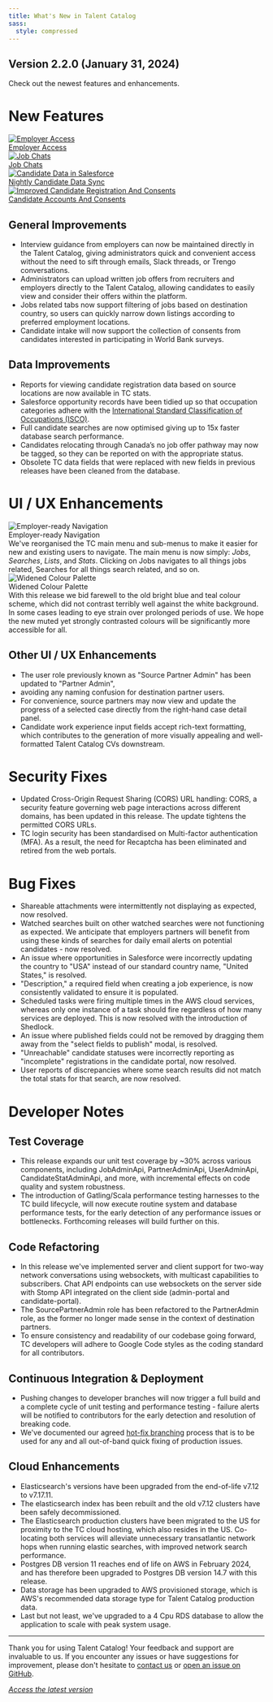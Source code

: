 ```yaml
---
title: What's New in Talent Catalog
sass:
  style: compressed
---
```


## Version 2.2.0 (January 31, 2024)

Check out the newest features and enhancements.

# New Features

<div class="card-container">

  <a href="./v220/employer_access" class="card">
    <img src="./assets/images/v220/EmployerAccess.png" alt="Employer Access" class="card-image">
    <div class="card-title">Employer Access</div>
  </a>

  <a href="./v220/job_chats" class="card">
    <img src="./assets/images/v220/JobChats.png" alt="Job Chats" class="card-image">
    <div class="card-title">Job Chats</div>
  </a>

</div>

<div class="card-container">

  <a href="./v220/candidate_data_in_salesforce" class="card">
    <img src="./assets/images/v220/CandidateRecord.png" 
            alt="Candidate Data in Salesforce" class="card-image">
    <div class="card-title">Nightly Candidate Data Sync</div>
  </a>

  <a href="./v220/candidate_registration_and_consents" class="card">
    <img src="./assets/images/v220/CandidateRegistrationAndConsents.png" 
            alt="Improved Candidate Registration And Consents" class="card-image">
    <div class="card-title">Candidate Accounts And Consents</div>
  </a>

</div>

## General Improvements

- Interview guidance from employers can now be maintained directly in the Talent Catalog, giving 
administrators quick and convenient access without the need to sift through emails, Slack threads, 
or Trengo conversations.
- Administrators can upload written job offers from recruiters and employers directly to the Talent
Catalog, allowing candidates to easily view and consider their offers within the platform.
- Jobs related tabs now support filtering of jobs based on destination country, so users can 
quickly narrow down listings according to preferred employment locations.
- Candidate intake will now support the collection of consents from candidates interested in 
participating in World Bank surveys.

## Data Improvements

- Reports for viewing candidate registration data based on source locations are now available in TC
stats.
- Salesforce opportunity records have been tidied up so that occupation categories adhere with the 
<a href="https://www.ilo.org/public/english/bureau/stat/isco/index.htm">International Standard 
Classification of Occupations (ISCO)</a>.
- Full candidate searches are now optimised giving up to 15x faster database search performance.
- Candidates relocating through Canada’s no job offer pathway may now be tagged, so they can be 
reported on with the appropriate status.
- Obsolete TC data fields that were replaced with new fields in previous releases have been 
cleaned from the database.


# UI / UX Enhancements

<div class="card-container">

  <div class="card-no-border">
    <img src="./assets/images/v220/EmployerReadyNavigation.png" alt="Employer-ready Navigation" class="card-image">
    <div class="card-body">
      <div class="card-title">Employer-ready Navigation</div>
      <div class="card-description">
        We've reorganised the TC main menu and sub-menus to make it easier for new and existing 
users to navigate. The main menu is now simply: <em>Jobs</em>, <em>Searches</em>, <em>Lists</em>, 
and <em>Stats</em>. Clicking on Jobs navigates to all things jobs related, Searches for all things 
search related, and so on.
      </div>
    </div>
  </div>

  <div class="card-no-border">
    <img src="./assets/images/v220/WidenedColourPalette.png" alt="Widened Colour Palette" class="card-image">
    <div class="card-body">
      <div class="card-title">Widened Colour Palette</div>
      <div class="card-description">
        With this release we bid farewell to the old bright blue and teal colour scheme, which did
not contrast terribly well against the white background. In some cases leading to eye strain over 
prolonged periods of use. We hope the new muted yet strongly contrasted colours will be 
significantly more accessible for all.
      </div>
    </div>
  </div>

</div>

## Other UI / UX Enhancements

- The user role previously known as "Source Partner Admin" has been updated to "Partner Admin", 
- avoiding any naming confusion for destination partner users.
- For convenience, source partners may now view and update the progress of a selected case directly 
from the right-hand case detail panel.
- Candidate work experience input fields accept rich-text formatting, which contributes to the 
generation of more visually appealing and well-formatted Talent Catalog CVs downstream.


# Security Fixes

- Updated Cross-Origin Request Sharing (CORS) URL handling: CORS, a security feature governing web
page interactions across different domains, has been updated in this release. The update 
tightens the permitted CORS URLs.
- TC login security has been standardised on Multi-factor authentication (MFA). As a result, the
need for Recaptcha has been eliminated and retired from the web portals.


# Bug Fixes

- Shareable attachments were intermittently not displaying as expected, now resolved.
- Watched searches built on other watched searches were not functioning as expected. We anticipate
that employers partners will benefit from using these kinds of searches for daily email alerts on 
potential candidates - now resolved.
- An issue where opportunities in Salesforce were incorrectly updating the country to "USA" instead
of our standard country name, "United States," is resolved.
- "Description," a required field when creating a job experience, is now consistently validated
to ensure it is populated.
- Scheduled tasks were firing multiple times in the AWS cloud services, whereas only one instance 
of a task should fire regardless of how many services are deployed. This is now resolved with the
introduction of Shedlock.
- An issue where published fields could not be removed by dragging them away from the "select fields
to publish" modal, is resolved.
- "Unreachable" candidate statuses were incorrectly reporting as "incomplete" registrations in the 
candidate portal, now resolved.
- User reports of discrepancies where some search results did not match the total stats for that 
search, are now resolved.


# Developer Notes

## Test Coverage

- This release expands our unit test coverage by ~30% across various components, including 
JobAdminApi, PartnerAdminApi, UserAdminApi, CandidateStatAdminApi, and more, with incremental 
effects on code quality and system robustness.
- The introduction of Gatling/Scala performance testing harnesses to the TC build lifecycle, will 
now execute routine system and database performance tests, for the early detection of any 
performance issues or bottlenecks. Forthcoming releases will build further on this.

## Code Refactoring
- In this release we've implemented server and client support for two-way network conversations 
using websockets, with multicast capabilities to subscribers. Chat API endpoints can use websockets 
on the server side with Stomp API integrated on the client side (admin-portal and candidate-portal).
- The SourcePartnerAdmin role has been refactored to the PartnerAdmin role, as the former no longer 
made sense in the context of destination partners.
- To ensure consistency and readability of our codebase going forward, TC developers will adhere to 
Google Code styles as the coding standard for all contributors.

## Continuous Integration & Deployment
- Pushing changes to developer branches will now trigger a full build and a complete cycle of unit 
testing and performance testing - failure alerts will be notified to contributors for the early 
detection and resolution of breaking code.
- We've documented our agreed [hot-fix branching](https://github.com/Talent-Catalog/talentcatalog/wiki/Release#hotfix-branches)
process that is to be used for any and all out-of-band quick fixing of production issues.

## Cloud Enhancements
- Elasticsearch's versions have been upgraded from the end-of-life v7.12 to v7.17.11. 
- The elasticsearch index has been rebuilt and the old v7.12 clusters have been safely decommissioned.
- The Elasticsearch production clusters have been migrated to the US for proximity to the TC cloud 
hosting, which also resides in the US. Co-locating both services will alleviate unnecessary 
transatlantic network hops when running elastic searches, with improved network search performance.
- Postgres DB version 11 reaches end of life on AWS in February 2024, and has therefore been 
upgraded to Postgres DB version 14.7 with this release.
- Data storage has been upgraded to AWS provisioned storage, which is AWS's recommended data storage
type for Talent Catalog production data.
- Last but not least, we've upgraded to a 4 Cpu RDS database to allow the application to scale with
peak system usage.



---

Thank you for using Talent Catalog! Your feedback and support are invaluable to us. If you encounter 
any issues or have suggestions for improvement, please don't hesitate to [contact us](mailto:support@talentcatalog.net) or
[open an issue on GitHub](https://github.com/Talent-Catalog/talentcatalog/issues).

*[Access the latest version](https://tctalent.org/admin-portal/login)*
